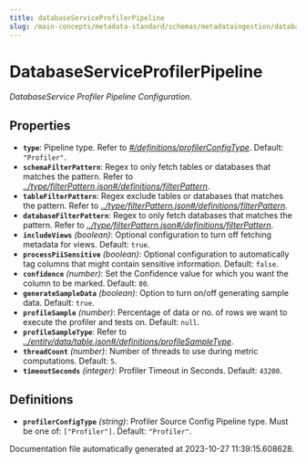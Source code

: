 ```yaml
---
title: databaseServiceProfilerPipeline
slug: /main-concepts/metadata-standard/schemas/metadataingestion/databaseserviceprofilerpipeline
---
```


# DatabaseServiceProfilerPipeline

*DatabaseService Profiler Pipeline Configuration.*

## Properties

- **`type`**: Pipeline type. Refer to *[#/definitions/profilerConfigType](#definitions/profilerConfigType)*. Default: `"Profiler"`.
- **`schemaFilterPattern`**: Regex to only fetch tables or databases that matches the pattern. Refer to *[../type/filterPattern.json#/definitions/filterPattern](#/type/filterPattern.json#/definitions/filterPattern)*.
- **`tableFilterPattern`**: Regex exclude tables or databases that matches the pattern. Refer to *[../type/filterPattern.json#/definitions/filterPattern](#/type/filterPattern.json#/definitions/filterPattern)*.
- **`databaseFilterPattern`**: Regex to only fetch databases that matches the pattern. Refer to *[../type/filterPattern.json#/definitions/filterPattern](#/type/filterPattern.json#/definitions/filterPattern)*.
- **`includeViews`** *(boolean)*: Optional configuration to turn off fetching metadata for views. Default: `true`.
- **`processPiiSensitive`** *(boolean)*: Optional configuration to automatically tag columns that might contain sensitive information. Default: `false`.
- **`confidence`** *(number)*: Set the Confidence value for which you want the column to be marked. Default: `80`.
- **`generateSampleData`** *(boolean)*: Option to turn on/off generating sample data. Default: `true`.
- **`profileSample`** *(number)*: Percentage of data or no. of rows we want to execute the profiler and tests on. Default: `null`.
- **`profileSampleType`**: Refer to *[../entity/data/table.json#/definitions/profileSampleType](#/entity/data/table.json#/definitions/profileSampleType)*.
- **`threadCount`** *(number)*: Number of threads to use during metric computations. Default: `5`.
- **`timeoutSeconds`** *(integer)*: Profiler Timeout in Seconds. Default: `43200`.
## Definitions

- <a id="definitions/profilerConfigType"></a>**`profilerConfigType`** *(string)*: Profiler Source Config Pipeline type. Must be one of: `["Profiler"]`. Default: `"Profiler"`.


Documentation file automatically generated at 2023-10-27 11:39:15.608628.
